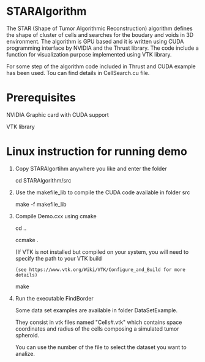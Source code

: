 # STARAlgorithm
The STAR (Shape of Tumor Algorithmic Reconstruction) algorithm defines the shape of cluster of cells and searches for the boudary and voids in 3D environment. The algorithm is GPU based and it is written using CUDA programming interface by NVIDIA and the Thrust library. The code include a function for visualization purpose implemented using VTK library.

For some step of the algorithm code included in Thrust and CUDA example has been used. Tou can find details in CellSearch.cu file.

Prerequisites
=============
NVIDIA Graphic card with CUDA support

VTK library


Linux instruction for running demo 
===========
1. Copy STARAlgortihm anywhere you like and enter the folder

     cd STARAlgorithm/src

2. Use the makefile_lib to compile the CUDA code available in folder src 

     make -f makefile_lib

3. Compile Demo.cxx using cmake

     cd ..
     
     ccmake . 
     
      (If VTK is not installed but compiled on your system, you will need to specify the path to your VTK build
      
       (see https://www.vtk.org/Wiki/VTK/Configure_and_Build for more details)
       
     make

4. Run the executable FindBorder

   Some data set examples are available in folder DataSetExample.
   
   They consist in vtk files named "Cells#.vtk" which contains space coordinates and radius of the cells composing a simulated tumor spheroid.
   
   You can use the number of the file to select the dataset you want to analize. 
